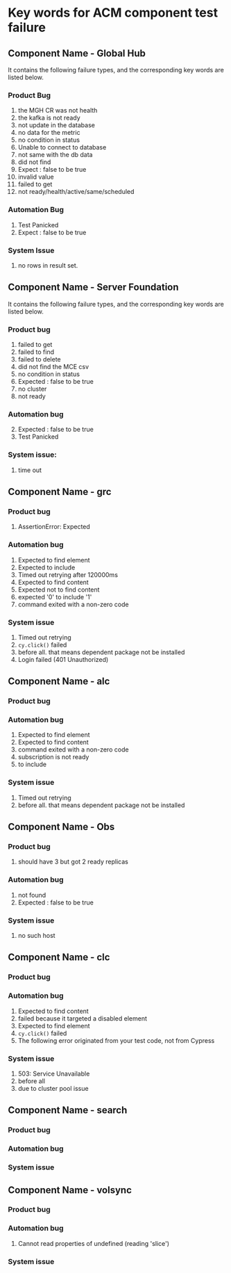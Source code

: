 # Key words for ACM component test failure

## Component Name - Global Hub

It contains the following failure types, and the corresponding key words are listed below.

### Product Bug 

  1. the MGH CR was not health
  2. the kafka is not ready
  3. not update in the database
  4. no data for the metric
  5. no condition in status
  6. Unable to connect to database
  7. not same with the db data
  8. did not find
  9. Expect <bool>: false to be true 
  10. invalid value
  11. failed to get
  12. not ready/health/active/same/scheduled

### Automation Bug

  1. Test Panicked
  2. Expect <bool>: false to be true

### System Issue

  1. no rows in result set.

## Component Name - Server Foundation

It contains the following failure types, and the corresponding key words are listed below.

### Product bug

  1. failed to get
  2. failed to find
  3. failed to delete
  4. did not find the MCE csv
  5. no condition in status
  6. Expected <bool>: false to be true
  7. no cluster
  8. not ready
  
### Automation bug 

  2. Expected <bool>: false to be true  
  3. Test Panicked 

### System issue:
  1. time out

## Component Name - grc

### Product bug

  1. AssertionError: Expected

### Automation bug

  1. Expected to find element
  2. Expected to include
  3. Timed out retrying after 120000ms
  4. Expected to find content
  5. Expected not to find content
  6. expected '0' to include '1'
  7. command exited with a non-zero code

### System issue

  1. Timed out retrying
  2. `cy.click()` failed
  3. before all. that means dependent package not be installed
  4. Login failed (401 Unauthorized)

## Component Name - alc

### Product bug

### Automation bug
  1. Expected to find element
  2. Expected to find content 
  3. command exited with a non-zero code
  4. subscription is not ready
  5. to include

### System issue
  1. Timed out retrying
  2. before all. that means dependent package not be installed

## Component Name - Obs

### Product bug
  1. should have 3 but got 2 ready replicas

### Automation bug
  1. not found
  2. Expected <bool>: false to be true

### System issue
  1. no such host

## Component Name - clc

### Product bug
### Automation bug
  1. Expected to find content
  2. failed because it targeted a disabled element
  3. Expected to find element
  4. `cy.click()` failed
  5. The following error originated from your test code, not from Cypress
  
### System issue
  1. 503: Service Unavailable
  2. before all
  3. due to cluster pool issue

## Component Name - search

### Product bug
### Automation bug
### System issue 

## Component Name - volsync

### Product bug
### Automation bug
1. Cannot read properties of undefined (reading 'slice')
### System issue 
